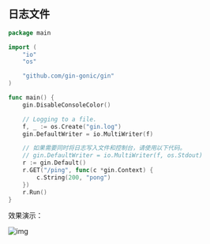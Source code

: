 ##  日志文件

```go
package main

import (
    "io"
    "os"

    "github.com/gin-gonic/gin"
)

func main() {
    gin.DisableConsoleColor()

    // Logging to a file.
    f, _ := os.Create("gin.log")
    gin.DefaultWriter = io.MultiWriter(f)

    // 如果需要同时将日志写入文件和控制台，请使用以下代码。
    // gin.DefaultWriter = io.MultiWriter(f, os.Stdout)
    r := gin.Default()
    r.GET("/ping", func(c *gin.Context) {
        c.String(200, "pong")
    })
    r.Run()
}
```

效果演示：

![img](http://www.5lmh.com/static/gin/qita/1.png)

